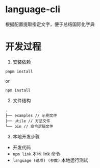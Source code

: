 # language-cli

根据配置提取指定文字，便于总结国际化字典

# 开发过程

1. 安装依赖

```
pnpm install
```

or

```
npm install
```

2. 文件结构

```
.
├── examples // 示例文件
├── utile // 方法文件
└── bin // 命令逻辑文件
```

3. 本地开发步骤

- 开发代码
- ```npm link``` 本地 link 命令
- ```language (选项) (参数)``` 本地运行测试